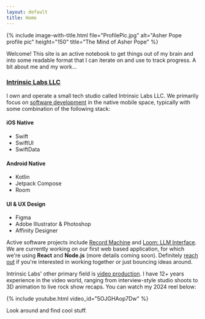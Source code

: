 ```yaml
---
layout: default
title: Home
---
```


{% include image-with-title.html 
   file="ProfilePic.jpg" 
   alt="Asher Pope profile pic" 
   height="150"
   title="The Mind of Asher Pope"
%}

Welcome! This site is an active notebook to get things out of my brain and into some readable format that I can iterate on and use to track progress. A bit about me and my work...

### [Intrinsic Labs LLC](https://intrinsiclabs.co)
I own and operate a small tech studio called Intrinsic Labs LLC. We primarily focus on [software development](https://intrisiclabs.co/software) in the native mobile space, typically with some combination of the following stack:
#### iOS Native
- Swift
- SwiftUI
- SwiftData

#### Android Native
- Kotlin
- Jetpack Compose
- Room

#### UI & UX Design
- Figma
- Adobe Illustrator & Photoshop
- Affinity Designer

Active software projects include [Record Machine](https://rocketbro.github.io/projects/record-machine/) and [Loom: LLM Interface](https://rocketbro.github.io/projects/loom/). We are currently working on our first web based application, for which we're using **React** and **Node.js** (more details coming soon). Definitely [reach out](https://intrinsiclabs.co/connect/) if you're interested in working together or just bouncing ideas around.

Intrinsic Labs' other primary field is [video production](https://intrinsiclabs.co/video). I have 12+ years experience in the video world, ranging from interview-style studio shoots to 3D animation to live rock show recaps. You can watch my 2024 reel below:

{% include youtube.html video_id="5OJGHAop7Dw" %}

Look around and find cool stuff. 